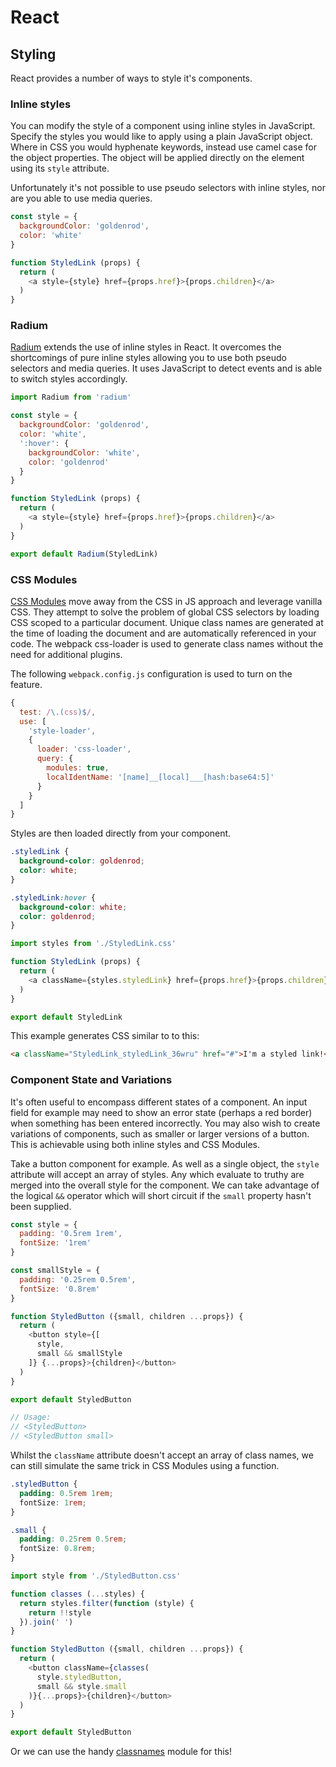 # React

## Styling

React provides a number of ways to style it's components.

### Inline styles

You can modify the style of a component using inline styles in JavaScript. Specify the styles you would like to apply using a plain JavaScript object. Where in CSS you would hyphenate keywords, instead use camel case for the object properties. The object will be applied directly on the element using its `style` attribute.

Unfortunately it's not possible to use pseudo selectors with inline styles, nor are you able to use media queries.

```javascript
const style = {
  backgroundColor: 'goldenrod',
  color: 'white'
}

function StyledLink (props) {
  return (
    <a style={style} href={props.href}>{props.children}</a>
  )
}
```

### Radium

[Radium](https://github.com/FormidableLabs/radium) extends the use of inline styles in React. It overcomes the shortcomings of pure inline styles allowing you to use both pseudo selectors and media queries. It uses JavaScript to detect events and is able to switch styles accordingly.

```javascript
import Radium from 'radium'

const style = {
  backgroundColor: 'goldenrod',
  color: 'white',
  ':hover': {
    backgroundColor: 'white',
    color: 'goldenrod'
  }
}

function StyledLink (props) {
  return (
    <a style={style} href={props.href}>{props.children}</a>
  )
}

export default Radium(StyledLink)
```

### CSS Modules

[CSS Modules](https://github.com/css-modules/css-modules) move away from the CSS in JS approach and leverage vanilla CSS. They attempt to solve the problem of global CSS selectors by loading CSS scoped to a particular document. Unique class names are generated at the time of loading the document and are automatically referenced in your code. The webpack css-loader is used to generate class names without the need for additional plugins.

The following `webpack.config.js` configuration is used to turn on the feature.

```javascript
{
  test: /\.(css)$/,
  use: [
    'style-loader',
    {
      loader: 'css-loader',
      query: {
        modules: true,
        localIdentName: '[name]__[local]___[hash:base64:5]'
      }
    }
  ]
}
```

Styles are then loaded directly from your component.

```css
.styledLink {
  background-color: goldenrod;
  color: white;
}

.styledLink:hover {
  background-color: white;
  color: goldenrod;
}
```

```javascript
import styles from './StyledLink.css'

function StyledLink (props) {
  return (
    <a className={styles.styledLink} href={props.href}>{props.children}</a>
  )
}

export default StyledLink
```

This example generates CSS similar to to this:

```html
<a className="StyledLink_styledLink_36wru" href="#">I'm a styled link!</a>
```

### Component State and Variations

It's often useful to encompass different states of a component. An input field for example may need to show an error state (perhaps a red border) when something has been entered incorrectly. You may also wish to create variations of components, such as smaller or larger versions of a button. This is achievable using both inline styles and CSS Modules.

Take a button component for example. As well as a single object, the `style` attribute will accept an array of styles. Any which evaluate to truthy are merged into the overall style for the component. We can take advantage of the logical `&&` operator which will short circuit if the `small` property hasn't been supplied.

```javascript
const style = {
  padding: '0.5rem 1rem',
  fontSize: '1rem'
}

const smallStyle = {
  padding: '0.25rem 0.5rem',
  fontSize: '0.8rem'
}

function StyledButton ({small, children ...props}) {
  return (
    <button style={[
      style,
      small && smallStyle
    ]} {...props}>{children}</button>
  )
}

export default StyledButton

// Usage:
// <StyledButton>
// <StyledButton small>
```

Whilst the `className` attribute doesn't accept an array of class names, we can still simulate the same trick in CSS Modules using a function.

```css
.styledButton {
  padding: 0.5rem 1rem;
  fontSize: 1rem;
}

.small {
  padding: 0.25rem 0.5rem;
  fontSize: 0.8rem;
}
```

```javascript
import style from './StyledButton.css'

function classes (...styles) {
  return styles.filter(function (style) {
    return !!style
  }).join(' ')
}

function StyledButton ({small, children ...props}) {
  return (
    <button className={classes(
      style.styledButton,
      small && style.small
    )}{...props}>{children}</button>
  )
}

export default StyledButton
```
Or we can use the handy [classnames](https://github.com/JedWatson/classnames) module for this!
